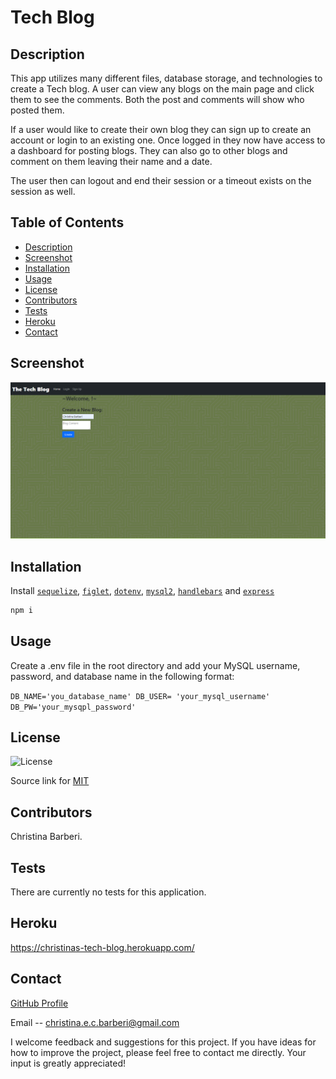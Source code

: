 # Tech Blog

## Description

This app utilizes many different files, database storage, and technologies to create a Tech blog. A user can view any blogs on the main page and click them to see the comments. Both the post and comments will show who posted them.

If a user would like to create their own blog they can sign up to create an account or login to an existing one. Once logged in they now have access to a dashboard for posting blogs. They can also go to other blogs and comment on them leaving their name and a date.

The user then can logout and end their session or a timeout exists on the session as well.

## Table of Contents
- [Description](#description)
- [Screenshot](#screenshot)
- [Installation](#installation)
- [Usage](#usage)
- [License](#license)
- [Contributors](#contributors)
- [Tests](#tests)
- [Heroku](#heroku)
- [Contact](#contact)

## Screenshot
![Screenshot](./public/images/Screenshot.png)

## Installation

 Install [`sequelize`](https://www.npmjs.com/package/inquirer), [`figlet`](https://www.npmjs.com/search?q=figlet), [`dotenv`](https://www.npmjs.com/package/dotenv), [`mysql2`](https://www.npmjs.com/package/mysql2), [`handlebars`](https://www.npmjs.com/package/handlebars) and [`express`](https://www.npmjs.com/package/console.table)

```bash
npm i
```

## Usage

Create a .env file in the root directory and add your MySQL username, password, and database name in the following format:

``
DB_NAME='you_database_name'
DB_USER= 'your_mysql_username'
DB_PW='your_mysqpl_password'
``

## License

![License](https://img.shields.io/badge/License-MIT-yellow.svg)

Source link for [MIT](https://opensource.org/licenses/MIT)

## Contributors

Christina Barberi.

## Tests

There are currently no tests for this application. 

## Heroku

https://christinas-tech-blog.herokuapp.com/ 

## Contact

[GitHub Profile](https://github.com/Christinaecb)

Email -- christina.e.c.barberi@gmail.com

I welcome feedback and suggestions for this project. If you have ideas for how to improve the project, please feel free to contact me directly. Your input is greatly appreciated!
